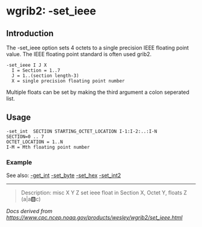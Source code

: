 # wgrib2: -set_ieee

## Introduction

The -set_ieee option sets 4 octets to a
single precision IEEE floating point value. The IEEE floating point standard
is often used grib2.

```
-set_ieee I J X
  I = Section = 1..7
  J = 1..(section length-3)
  X = single precision floating point number
```

Multiple floats can be set by making the third argument a colon seperated list.

## Usage

```
-set_int  SECTION STARTING_OCTET_LOCATION I-1:I-2:..:I-N
SECTION=0 .. 7
OCTET_LOCATION = 1..N
I-M = Mth floating point number
```

### Example

See also:
[-get_int](get_int.md)
[-set_byte](set_byte.md)
[-set_hex](set_hex.md)
[-set_int2](set_int2.md)

---

> Description: misc X Y Z set ieee float in Section X, Octet Y, floats Z (a|a:b:c)

_Docs derived from <https://www.cpc.ncep.noaa.gov/products/wesley/wgrib2/set_ieee.html>_
